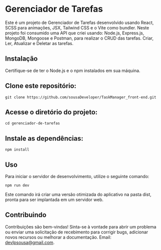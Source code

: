 # Gerenciador de Tarefas

Este é um projeto de Gerenciador de Tarefas desenvolvido usando React, SCSS para animações, JSX, Tailwind CSS e o Vite como bundler. Neste projeto foi consumido uma API que criei usando: Node.js, Express.js, MongoDB, Mongoose e Postman, para realizar o CRUD das tarefas. Criar, Ler, Atualizar e Deletar as tarefas.

## Instalação

Certifique-se de ter o Node.js e o npm instalados em sua máquina.

## Clone este repositório:

`git clone https://github.com/sousaDeveloper/TaskManager_front-end.git`

## Acesse o diretório do projeto:

`cd gerenciador-de-tarefas`

## Instale as dependências:

`npm install`

## Uso

Para iniciar o servidor de desenvolvimento, utilize o seguinte comando:

`npm run dev`

Este comando irá criar uma versão otimizada do aplicativo na pasta dist, pronta para ser implantada em um servidor web.

## Contribuindo

Contribuições são bem-vindas! Sinta-se à vontade para abrir um problema ou enviar uma solicitação de recebimento para corrigir bugs, adicionar novos recursos ou melhorar a documentação. Email: devlpsousa@gmail.com.
